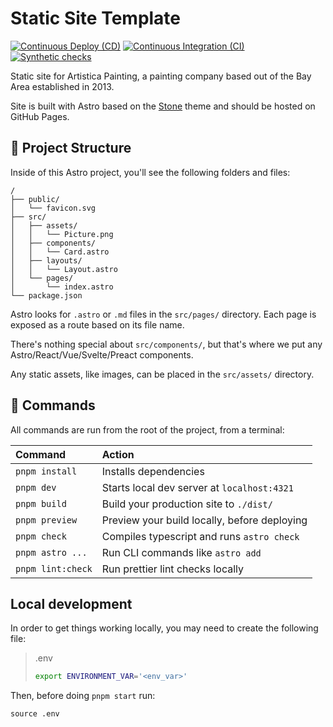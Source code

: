 # Static Site Template

[![Continuous Deploy (CD)](https://github.com/kevinthenet/artistica-painting/actions/workflows/continuous-deployment.yml/badge.svg)](https://github.com/kevinthenet/artistica-painting/actions/workflows/continuous-deployment.yml)
[![Continuous Integration (CI)](https://github.com/kevinthenet/artistica-painting/actions/workflows/continuous-integration.yml/badge.svg)](https://github.com/kevinthenet/artistica-painting/actions/workflows/continuous-integration.yml)
[![Synthetic checks](https://github.com/kevinthenet/artistica-painting/actions/workflows/synthetic-checks.yml/badge.svg)](https://github.com/kevinthenet/artistica-painting/actions/workflows/synthetic-checks.yml)

Static site for Artistica Painting, a painting company based out of the Bay Area established in 2013.

Site is built with Astro based on the [Stone](https://astro.build/themes/details/stone/) theme and should be hosted on GitHub Pages.

## 🚀 Project Structure

Inside of this Astro project, you'll see the following folders and files:

```
/
├── public/
│   └── favicon.svg
├── src/
│   ├── assets/
│   │   └── Picture.png
│   ├── components/
│   │   └── Card.astro
│   ├── layouts/
│   │   └── Layout.astro
│   └── pages/
│       └── index.astro
└── package.json
```

Astro looks for `.astro` or `.md` files in the `src/pages/` directory. Each page is exposed as a route based on its file name.

There's nothing special about `src/components/`, but that's where we put any Astro/React/Vue/Svelte/Preact components.

Any static assets, like images, can be placed in the `src/assets/` directory.

## 🧞 Commands

All commands are run from the root of the project, from a terminal:

| Command           | Action                                       |
| :---------------- | :------------------------------------------- |
| `pnpm install`    | Installs dependencies                        |
| `pnpm dev`        | Starts local dev server at `localhost:4321`  |
| `pnpm build`      | Build your production site to `./dist/`      |
| `pnpm preview`    | Preview your build locally, before deploying |
| `pnpm check`      | Compiles typescript and runs `astro check`   |
| `pnpm astro ...`  | Run CLI commands like `astro add`            |
| `pnpm lint:check` | Run prettier lint checks locally             |

## Local development

In order to get things working locally, you may need to create the following file:

> .env
>
> ```bash
> export ENVIRONMENT_VAR='<env_var>'
> ```

Then, before doing `pnpm start` run:

```
source .env
```

